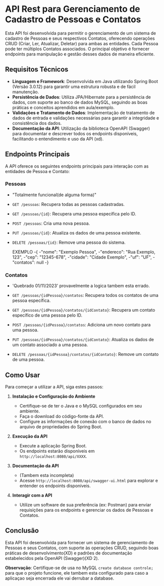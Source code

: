 # API Rest para Gerenciamento de Cadastro de Pessoas e Contatos

Esta API foi desenvolvida para permitir o gerenciamento de um sistema de cadastro de Pessoas e seus respectivos Contatos, oferecendo operações CRUD (Criar, Ler, Atualizar, Deletar) para ambas as entidades. Cada Pessoa pode ter múltiplos Contatos associados. O principal objetivo é fornecer endpoints para manipulação e gestão desses dados de maneira eficiente.

## Requisitos Técnicos

- **Linguagem e Framework**: Desenvolvida em Java utilizando Spring Boot (Versão 3.0.12) para garantir uma estrutura robusta e de fácil manutenção.
- **Persistência de Dados**: Utiliza JPA/Hibernate para a persistência de dados, com suporte ao banco de dados MySQL, seguindo as boas práticas e conceitos aprendidos em aula/exemplo.
- **Validações e Tratamento de Dados**: Implementação de tratamento de dados de entrada e validações necessárias para garantir a integridade e consistência dos dados.
- **Documentação da API**: Utilização da biblioteca OpenAPI (Swagger) para documentar e descrever todos os endpoints disponíveis, facilitando o entendimento e uso da API (xd).

## Endpoints Principais

A API oferece os seguintes endpoints principais para interação com as entidades de Pessoa e Contato:

### Pessoas 

- "Totalmente funcional(de alguma forma)"

- `GET /pessoas`: Recupera todas as pessoas cadastradas.
- `GET /pessoas/{id}`: Recupera uma pessoa específica pelo ID.
- `POST /pessoas`: Cria uma nova pessoa.
- `PUT /pessoas/{id}`: Atualiza os dados de uma pessoa existente.
- `DELETE /pessoas/{id}`: Remove uma pessoa do sistema.
  

  EXEMPLO
-{
    -"nome": "Exemplo Pessoa",
    -"endereco": "Rua Exemplo, 123",
    -"cep": "12345-678",
    -"cidade": "Cidade Exemplo",
    -"uf": "UF",
    -"contatos": null
-}


### Contatos

- 'Quebrado 01/11/2023' provavelmente a logica tambem esta errado.

- `GET /pessoas/{idPessoa}/contatos`: Recupera todos os contatos de uma pessoa específica.
- `GET /pessoas/{idPessoa}/contatos/{idContato}`: Recupera um contato específico de uma pessoa pelo ID.
- `POST /pessoas/{idPessoa}/contatos`: Adiciona um novo contato para uma pessoa.
- `PUT /pessoas/{idPessoa}/contatos/{idContato}`: Atualiza os dados de um contato associado a uma pessoa.
- `DELETE /pessoas/{idPessoa}/contatos/{idContato}`: Remove um contato de uma pessoa.

## Como Usar

Para começar a utilizar a API, siga estes passos:

1. **Instalação e Configuração do Ambiente**
   - Certifique-se de ter o Java e o MySQL configurados em seu ambiente.
   - Faça o download do código-fonte da API.
   - Configure as informações de conexão com o banco de dados no arquivo de propriedades do Spring Boot.

2. **Execução da API**
   - Execute a aplicação Spring Boot.
   - Os endpoints estarão disponíveis em `http://localhost:8080/api/XXXX`.

3. **Documentação da API**
   - (Tambem esta incompleta)
   - Acesse `http://localhost:8080/api/swagger-ui.html` para explorar e entender os endpoints disponíveis.

5. **Interagir com a API**
   - Utilize um software de sua preferência (ex: Postman) para enviar requisições para os endpoints e gerenciar os dados de Pessoas e Contatos.

## Conclusão

Esta API foi desenvolvida para fornecer um sistema de gerenciamento de Pessoas e seus Contatos, com suporte às operações CRUD, seguindo boas práticas de desenvolvimento(XD) e padrões de documentação estabelecidos pela OpenAPI (Swagger)(XD 2).

**Observação**: Certifique-se de usa no MySQL `create database controle;` para que o projeto funcione, ele tambem esta configurado para caso a aplicaçao seja encerrada ele vai derrubar a database.
